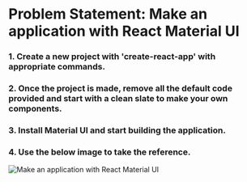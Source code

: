 
# Problem Statement: Make an application with React Material UI

### 1. Create a new project with 'create-react-app' with appropriate commands.
### 2. Once the project is made, remove all the default code provided and start with a clean slate to make your own components.
### 3. Install Material UI and start building the application.
### 4. Use the below image to take the reference.

![Make an application with React Material UI](https://gitlab-wipro.stackroute.in/mern-react-boilerplates/crs-sur-1030/eact-material-ui-practice/-/raw/master/S0117-P1.png)

